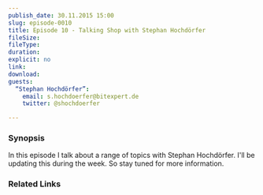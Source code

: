 ```yaml
---
publish_date: 30.11.2015 15:00
slug: episode-0010
title: Episode 10 - Talking Shop with Stephan Hochdörfer
fileSize:
fileType:
duration:
explicit: no
link:
download:
guests:
  “Stephan Hochdörfer”:
    email: s.hochdoerfer@bitexpert.de
    twitter: @shochdoerfer

---
```

### Synopsis

In this episode I talk about a range of topics with Stephan Hochdörfer. I'll be updating this during the week. So stay tuned for more information. 

### Related Links

